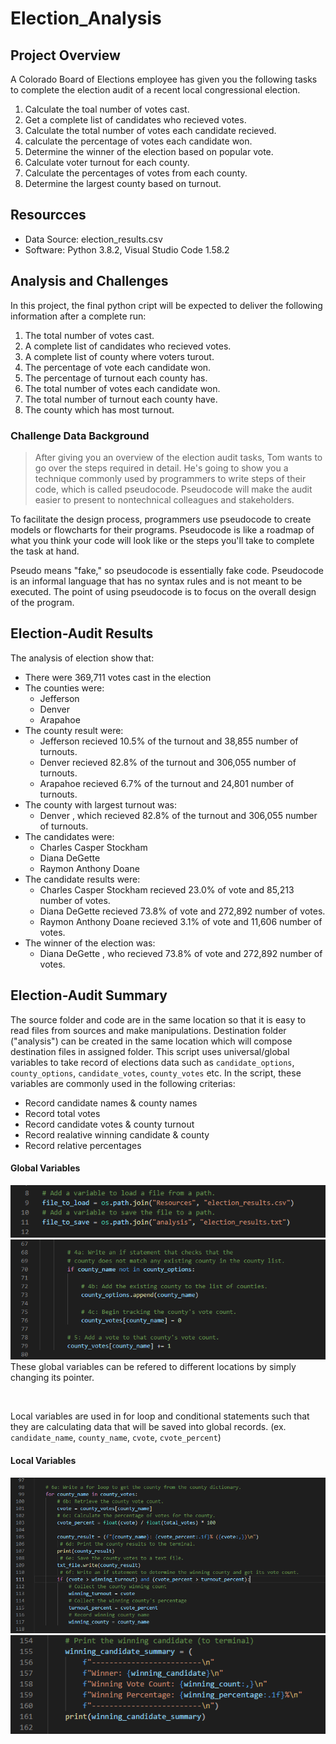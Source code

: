 # Election_Analysis

## Project Overview
A Colorado Board of Elections employee has given you the following tasks to complete the election audit of a recent local congressional election.

1. Calculate the toal number of votes cast.
2. Get a complete list of candidates who recieved votes.
3. Calculate the total number of votes each candidate recieved.
4. calculate the percentage of votes each candidate won.
5. Determine the winner of the election based on popular vote.
6. Calculate voter turnout for each county.
7. Calculate the percentages of votes from each county.
8. Determine the largest county based on turnout.

## Resourcces
- Data Source: election_results.csv
- Software: Python 3.8.2, Visual Studio Code 1.58.2

## Analysis and Challenges
In this project, the final python cript will be expected to deliver the following information after a complete run:

1. The total number of votes cast.
2. A complete list of candidates who recieved votes.
3. A complete list of county where voters turout.
4. The percentage of vote each candidate won.
5. The percentage of turnout each county has.
6. The total number of votes each candidate won.
7. The total number of turnout each county have.
8. The county which has most turnout.

### Challenge Data Background
> After giving you an overview of the election audit tasks, Tom wants to go over the steps required in detail. He's going to show you a technique commonly used by programmers to write steps of their code, which is called pseudocode. Pseudocode will make the audit easier to present to nontechnical colleagues and stakeholders.

To facilitate the design process, programmers use pseudocode to create models or flowcharts for their programs. Pseudocode is like a roadmap of what you think your code will look like or the steps you'll take to complete the task at hand.

Pseudo means "fake," so pseudocode is essentially fake code. Pseudocode is an informal language that has no syntax rules and is not meant to be executed. The point of using pseudocode is to focus on the overall design of the program.

## Election-Audit Results
The analysis of election show that:
- There were 369,711 votes cast in the election
- The counties were:
  - Jefferson
  - Denver
  - Arapahoe
- The county result were:
  - Jefferson recieved 10.5% of the turnout and 38,855 number of turnouts.
  - Denver recieved 82.8% of the turnout and 306,055 number of turnouts.
  - Arapahoe recieved 6.7% of the turnout and 24,801 number of turnouts.
- The county with largest turnout was:
  - Denver , which recieved 82.8% of the turnout and 306,055 number of turnouts.
- The candidates were:
  - Charles Casper Stockham
  - Diana DeGette
  - Raymon Anthony Doane
- The candidate results were:
  - Charles Casper Stockham recieved 23.0% of vote and 85,213 number of votes.
  - Diana DeGette recieved 73.8% of vote and 272,892 number of votes.
  - Raymon Anthony Doane recieved 3.1% of vote and 11,606 number of votes.
- The winner of the election was:
  - Diana DeGette , who recieved 73.8% of vote and 272,892 number of votes.

## Election-Audit Summary
The source folder and code are in the same location so that it is easy to read files from sources and make manipulations. Destination folder ("analysis") can be created in the same location which will compose destination files in assigned folder. This script uses universal/global variables to take record of elections data such as `candidate_options`, `county_options`, `candidate_votes`, `county_votes` etc. In the script, these variables are commonly used in the following criterias:
- Record candidate names & county names
- Record total votes
- Record candidate votes & county turnout
- Record realative winning candidate & county
- Record relative percentages

#### Global Variables
![files to save/load](https://github.com/WilliamBHW/Election_Analysis/blob/main/Resources/file_to_change.png)
![global](https://github.com/WilliamBHW/Election_Analysis/blob/main/Resources/county_setup.png)
<br>
These global variables can be refered to different locations by simply changing its pointer.

<br>

Local variables are used in for loop and conditional statements such that they are calculating data that will be saved into global records. (ex. `candidate_name`, `county_name`, `cvote`, `cvote_percent`)
#### Local Variables
![calculation](https://github.com/WilliamBHW/Election_Analysis/blob/main/Resources/county_main.png)
![messages](https://github.com/WilliamBHW/Election_Analysis/blob/main/Resources/modify.png)
